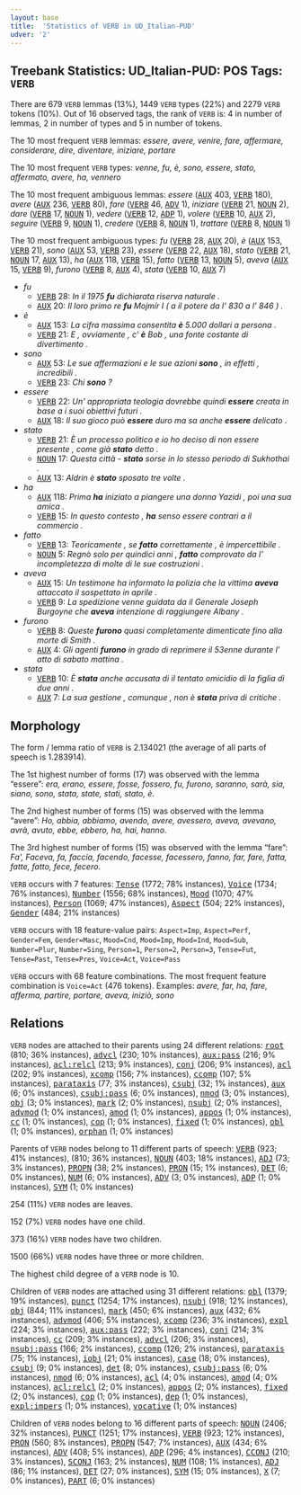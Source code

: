 ```yaml
---
layout: base
title:  'Statistics of VERB in UD_Italian-PUD'
udver: '2'
---
```


## Treebank Statistics: UD_Italian-PUD: POS Tags: `VERB`

There are 679 `VERB` lemmas (13%), 1449 `VERB` types (22%) and 2279 `VERB` tokens (10%).
Out of 16 observed tags, the rank of `VERB` is: 4 in number of lemmas, 2 in number of types and 5 in number of tokens.

The 10 most frequent `VERB` lemmas: <em>essere, avere, venire, fare, affermare, considerare, dire, diventare, iniziare, portare</em>

The 10 most frequent `VERB` types:  <em>venne, fu, è, sono, essere, stato, affermato, avere, ha, vennero</em>

The 10 most frequent ambiguous lemmas: <em>essere</em> (<tt><a href="it_pud-pos-AUX.html">AUX</a></tt> 403, <tt><a href="it_pud-pos-VERB.html">VERB</a></tt> 180), <em>avere</em> (<tt><a href="it_pud-pos-AUX.html">AUX</a></tt> 236, <tt><a href="it_pud-pos-VERB.html">VERB</a></tt> 80), <em>fare</em> (<tt><a href="it_pud-pos-VERB.html">VERB</a></tt> 46, <tt><a href="it_pud-pos-ADV.html">ADV</a></tt> 1), <em>iniziare</em> (<tt><a href="it_pud-pos-VERB.html">VERB</a></tt> 21, <tt><a href="it_pud-pos-NOUN.html">NOUN</a></tt> 2), <em>dare</em> (<tt><a href="it_pud-pos-VERB.html">VERB</a></tt> 17, <tt><a href="it_pud-pos-NOUN.html">NOUN</a></tt> 1), <em>vedere</em> (<tt><a href="it_pud-pos-VERB.html">VERB</a></tt> 12, <tt><a href="it_pud-pos-ADP.html">ADP</a></tt> 1), <em>volere</em> (<tt><a href="it_pud-pos-VERB.html">VERB</a></tt> 10, <tt><a href="it_pud-pos-AUX.html">AUX</a></tt> 2), <em>seguire</em> (<tt><a href="it_pud-pos-VERB.html">VERB</a></tt> 9, <tt><a href="it_pud-pos-NOUN.html">NOUN</a></tt> 1), <em>credere</em> (<tt><a href="it_pud-pos-VERB.html">VERB</a></tt> 8, <tt><a href="it_pud-pos-NOUN.html">NOUN</a></tt> 1), <em>trattare</em> (<tt><a href="it_pud-pos-VERB.html">VERB</a></tt> 8, <tt><a href="it_pud-pos-NOUN.html">NOUN</a></tt> 1)

The 10 most frequent ambiguous types:  <em>fu</em> (<tt><a href="it_pud-pos-VERB.html">VERB</a></tt> 28, <tt><a href="it_pud-pos-AUX.html">AUX</a></tt> 20), <em>è</em> (<tt><a href="it_pud-pos-AUX.html">AUX</a></tt> 153, <tt><a href="it_pud-pos-VERB.html">VERB</a></tt> 21), <em>sono</em> (<tt><a href="it_pud-pos-AUX.html">AUX</a></tt> 53, <tt><a href="it_pud-pos-VERB.html">VERB</a></tt> 23), <em>essere</em> (<tt><a href="it_pud-pos-VERB.html">VERB</a></tt> 22, <tt><a href="it_pud-pos-AUX.html">AUX</a></tt> 18), <em>stato</em> (<tt><a href="it_pud-pos-VERB.html">VERB</a></tt> 21, <tt><a href="it_pud-pos-NOUN.html">NOUN</a></tt> 17, <tt><a href="it_pud-pos-AUX.html">AUX</a></tt> 13), <em>ha</em> (<tt><a href="it_pud-pos-AUX.html">AUX</a></tt> 118, <tt><a href="it_pud-pos-VERB.html">VERB</a></tt> 15), <em>fatto</em> (<tt><a href="it_pud-pos-VERB.html">VERB</a></tt> 13, <tt><a href="it_pud-pos-NOUN.html">NOUN</a></tt> 5), <em>aveva</em> (<tt><a href="it_pud-pos-AUX.html">AUX</a></tt> 15, <tt><a href="it_pud-pos-VERB.html">VERB</a></tt> 9), <em>furono</em> (<tt><a href="it_pud-pos-VERB.html">VERB</a></tt> 8, <tt><a href="it_pud-pos-AUX.html">AUX</a></tt> 4), <em>stata</em> (<tt><a href="it_pud-pos-VERB.html">VERB</a></tt> 10, <tt><a href="it_pud-pos-AUX.html">AUX</a></tt> 7)


* <em>fu</em>
  * <tt><a href="it_pud-pos-VERB.html">VERB</a></tt> 28: <em>In il 1975 <b>fu</b> dichiarata riserva naturale .</em>
  * <tt><a href="it_pud-pos-AUX.html">AUX</a></tt> 20: <em>Il loro primo re <b>fu</b> Mojmír I ( a il potere da l' 830 a l' 846 ) .</em>
* <em>è</em>
  * <tt><a href="it_pud-pos-AUX.html">AUX</a></tt> 153: <em>La cifra massima consentita <b>è</b> 5.000 dollari a persona .</em>
  * <tt><a href="it_pud-pos-VERB.html">VERB</a></tt> 21: <em>E , ovviamente , c' <b>è</b> Bob , una fonte costante di divertimento .</em>
* <em>sono</em>
  * <tt><a href="it_pud-pos-AUX.html">AUX</a></tt> 53: <em>Le sue affermazioni e le sue azioni <b>sono</b> , in effetti , incredibili .</em>
  * <tt><a href="it_pud-pos-VERB.html">VERB</a></tt> 23: <em>Chi <b>sono</b> ?</em>
* <em>essere</em>
  * <tt><a href="it_pud-pos-VERB.html">VERB</a></tt> 22: <em>Un' appropriata teologia dovrebbe quindi <b>essere</b> creata in base a i suoi obiettivi futuri .</em>
  * <tt><a href="it_pud-pos-AUX.html">AUX</a></tt> 18: <em>Il suo gioco può <b>essere</b> duro ma sa anche <b>essere</b> delicato .</em>
* <em>stato</em>
  * <tt><a href="it_pud-pos-VERB.html">VERB</a></tt> 21: <em>È un processo politico e io ho deciso di non essere presente , come già <b>stato</b> detto .</em>
  * <tt><a href="it_pud-pos-NOUN.html">NOUN</a></tt> 17: <em>Questa città - <b>stato</b> sorse in lo stesso periodo di Sukhothai .</em>
  * <tt><a href="it_pud-pos-AUX.html">AUX</a></tt> 13: <em>Aldrin è <b>stato</b> sposato tre volte .</em>
* <em>ha</em>
  * <tt><a href="it_pud-pos-AUX.html">AUX</a></tt> 118: <em>Prima <b>ha</b> iniziato a piangere una donna Yazidi , poi una sua amica .</em>
  * <tt><a href="it_pud-pos-VERB.html">VERB</a></tt> 15: <em>In questo contesto , <b>ha</b> senso essere contrari a il commercio .</em>
* <em>fatto</em>
  * <tt><a href="it_pud-pos-VERB.html">VERB</a></tt> 13: <em>Teoricamente , se <b>fatto</b> correttamente , è impercettibile .</em>
  * <tt><a href="it_pud-pos-NOUN.html">NOUN</a></tt> 5: <em>Regnò solo per quindici anni , <b>fatto</b> comprovato da l' incompletezza di molte di le sue costruzioni .</em>
* <em>aveva</em>
  * <tt><a href="it_pud-pos-AUX.html">AUX</a></tt> 15: <em>Un testimone ha informato la polizia che la vittima <b>aveva</b> attaccato il sospettato in aprile .</em>
  * <tt><a href="it_pud-pos-VERB.html">VERB</a></tt> 9: <em>La spedizione venne guidata da il Generale Joseph Burgoyne che <b>aveva</b> intenzione di raggiungere Albany .</em>
* <em>furono</em>
  * <tt><a href="it_pud-pos-VERB.html">VERB</a></tt> 8: <em>Queste <b>furono</b> quasi completamente dimenticate fino alla morte di Smith .</em>
  * <tt><a href="it_pud-pos-AUX.html">AUX</a></tt> 4: <em>Gli agenti <b>furono</b> in grado di reprimere il 53enne durante l' atto di sabato mattina .</em>
* <em>stata</em>
  * <tt><a href="it_pud-pos-VERB.html">VERB</a></tt> 10: <em>È <b>stata</b> anche accusata di il tentato omicidio di la figlia di due anni .</em>
  * <tt><a href="it_pud-pos-AUX.html">AUX</a></tt> 7: <em>La sua gestione , comunque , non è <b>stata</b> priva di critiche .</em>

## Morphology

The form / lemma ratio of `VERB` is 2.134021 (the average of all parts of speech is 1.283914).

The 1st highest number of forms (17) was observed with the lemma “essere”: <em>era, erano, essere, fosse, fossero, fu, furono, saranno, sarà, sia, siano, sono, stata, state, stati, stato, è</em>.

The 2nd highest number of forms (15) was observed with the lemma “avere”: <em>Ho, abbia, abbiamo, avendo, avere, avessero, aveva, avevano, avrà, avuto, ebbe, ebbero, ha, hai, hanno</em>.

The 3rd highest number of forms (15) was observed with the lemma “fare”: <em>Fa', Faceva, fa, faccia, facendo, facesse, facessero, fanno, far, fare, fatta, fatte, fatto, fece, fecero</em>.

`VERB` occurs with 7 features: <tt><a href="it_pud-feat-Tense.html">Tense</a></tt> (1772; 78% instances), <tt><a href="it_pud-feat-Voice.html">Voice</a></tt> (1734; 76% instances), <tt><a href="it_pud-feat-Number.html">Number</a></tt> (1556; 68% instances), <tt><a href="it_pud-feat-Mood.html">Mood</a></tt> (1070; 47% instances), <tt><a href="it_pud-feat-Person.html">Person</a></tt> (1069; 47% instances), <tt><a href="it_pud-feat-Aspect.html">Aspect</a></tt> (504; 22% instances), <tt><a href="it_pud-feat-Gender.html">Gender</a></tt> (484; 21% instances)

`VERB` occurs with 18 feature-value pairs: `Aspect=Imp`, `Aspect=Perf`, `Gender=Fem`, `Gender=Masc`, `Mood=Cnd`, `Mood=Imp`, `Mood=Ind`, `Mood=Sub`, `Number=Plur`, `Number=Sing`, `Person=1`, `Person=2`, `Person=3`, `Tense=Fut`, `Tense=Past`, `Tense=Pres`, `Voice=Act`, `Voice=Pass`

`VERB` occurs with 68 feature combinations.
The most frequent feature combination is `Voice=Act` (476 tokens).
Examples: <em>avere, far, ha, fare, afferma, partire, portare, aveva, iniziò, sono</em>


## Relations

`VERB` nodes are attached to their parents using 24 different relations: <tt><a href="it_pud-dep-root.html">root</a></tt> (810; 36% instances), <tt><a href="it_pud-dep-advcl.html">advcl</a></tt> (230; 10% instances), <tt><a href="it_pud-dep-aux-pass.html">aux:pass</a></tt> (216; 9% instances), <tt><a href="it_pud-dep-acl-relcl.html">acl:relcl</a></tt> (213; 9% instances), <tt><a href="it_pud-dep-conj.html">conj</a></tt> (206; 9% instances), <tt><a href="it_pud-dep-acl.html">acl</a></tt> (202; 9% instances), <tt><a href="it_pud-dep-xcomp.html">xcomp</a></tt> (156; 7% instances), <tt><a href="it_pud-dep-ccomp.html">ccomp</a></tt> (107; 5% instances), <tt><a href="it_pud-dep-parataxis.html">parataxis</a></tt> (77; 3% instances), <tt><a href="it_pud-dep-csubj.html">csubj</a></tt> (32; 1% instances), <tt><a href="it_pud-dep-aux.html">aux</a></tt> (6; 0% instances), <tt><a href="it_pud-dep-csubj-pass.html">csubj:pass</a></tt> (6; 0% instances), <tt><a href="it_pud-dep-nmod.html">nmod</a></tt> (3; 0% instances), <tt><a href="it_pud-dep-obj.html">obj</a></tt> (3; 0% instances), <tt><a href="it_pud-dep-mark.html">mark</a></tt> (2; 0% instances), <tt><a href="it_pud-dep-nsubj.html">nsubj</a></tt> (2; 0% instances), <tt><a href="it_pud-dep-advmod.html">advmod</a></tt> (1; 0% instances), <tt><a href="it_pud-dep-amod.html">amod</a></tt> (1; 0% instances), <tt><a href="it_pud-dep-appos.html">appos</a></tt> (1; 0% instances), <tt><a href="it_pud-dep-cc.html">cc</a></tt> (1; 0% instances), <tt><a href="it_pud-dep-cop.html">cop</a></tt> (1; 0% instances), <tt><a href="it_pud-dep-fixed.html">fixed</a></tt> (1; 0% instances), <tt><a href="it_pud-dep-obl.html">obl</a></tt> (1; 0% instances), <tt><a href="it_pud-dep-orphan.html">orphan</a></tt> (1; 0% instances)

Parents of `VERB` nodes belong to 11 different parts of speech: <tt><a href="it_pud-pos-VERB.html">VERB</a></tt> (923; 41% instances),  (810; 36% instances), <tt><a href="it_pud-pos-NOUN.html">NOUN</a></tt> (403; 18% instances), <tt><a href="it_pud-pos-ADJ.html">ADJ</a></tt> (73; 3% instances), <tt><a href="it_pud-pos-PROPN.html">PROPN</a></tt> (38; 2% instances), <tt><a href="it_pud-pos-PRON.html">PRON</a></tt> (15; 1% instances), <tt><a href="it_pud-pos-DET.html">DET</a></tt> (6; 0% instances), <tt><a href="it_pud-pos-NUM.html">NUM</a></tt> (6; 0% instances), <tt><a href="it_pud-pos-ADV.html">ADV</a></tt> (3; 0% instances), <tt><a href="it_pud-pos-ADP.html">ADP</a></tt> (1; 0% instances), <tt><a href="it_pud-pos-SYM.html">SYM</a></tt> (1; 0% instances)

254 (11%) `VERB` nodes are leaves.

152 (7%) `VERB` nodes have one child.

373 (16%) `VERB` nodes have two children.

1500 (66%) `VERB` nodes have three or more children.

The highest child degree of a `VERB` node is 10.

Children of `VERB` nodes are attached using 31 different relations: <tt><a href="it_pud-dep-obl.html">obl</a></tt> (1379; 19% instances), <tt><a href="it_pud-dep-punct.html">punct</a></tt> (1254; 17% instances), <tt><a href="it_pud-dep-nsubj.html">nsubj</a></tt> (918; 12% instances), <tt><a href="it_pud-dep-obj.html">obj</a></tt> (844; 11% instances), <tt><a href="it_pud-dep-mark.html">mark</a></tt> (450; 6% instances), <tt><a href="it_pud-dep-aux.html">aux</a></tt> (432; 6% instances), <tt><a href="it_pud-dep-advmod.html">advmod</a></tt> (406; 5% instances), <tt><a href="it_pud-dep-xcomp.html">xcomp</a></tt> (236; 3% instances), <tt><a href="it_pud-dep-expl.html">expl</a></tt> (224; 3% instances), <tt><a href="it_pud-dep-aux-pass.html">aux:pass</a></tt> (222; 3% instances), <tt><a href="it_pud-dep-conj.html">conj</a></tt> (214; 3% instances), <tt><a href="it_pud-dep-cc.html">cc</a></tt> (209; 3% instances), <tt><a href="it_pud-dep-advcl.html">advcl</a></tt> (206; 3% instances), <tt><a href="it_pud-dep-nsubj-pass.html">nsubj:pass</a></tt> (166; 2% instances), <tt><a href="it_pud-dep-ccomp.html">ccomp</a></tt> (126; 2% instances), <tt><a href="it_pud-dep-parataxis.html">parataxis</a></tt> (75; 1% instances), <tt><a href="it_pud-dep-iobj.html">iobj</a></tt> (21; 0% instances), <tt><a href="it_pud-dep-case.html">case</a></tt> (18; 0% instances), <tt><a href="it_pud-dep-csubj.html">csubj</a></tt> (9; 0% instances), <tt><a href="it_pud-dep-det.html">det</a></tt> (8; 0% instances), <tt><a href="it_pud-dep-csubj-pass.html">csubj:pass</a></tt> (6; 0% instances), <tt><a href="it_pud-dep-nmod.html">nmod</a></tt> (6; 0% instances), <tt><a href="it_pud-dep-acl.html">acl</a></tt> (4; 0% instances), <tt><a href="it_pud-dep-amod.html">amod</a></tt> (4; 0% instances), <tt><a href="it_pud-dep-acl-relcl.html">acl:relcl</a></tt> (2; 0% instances), <tt><a href="it_pud-dep-appos.html">appos</a></tt> (2; 0% instances), <tt><a href="it_pud-dep-fixed.html">fixed</a></tt> (2; 0% instances), <tt><a href="it_pud-dep-cop.html">cop</a></tt> (1; 0% instances), <tt><a href="it_pud-dep-dep.html">dep</a></tt> (1; 0% instances), <tt><a href="it_pud-dep-expl-impers.html">expl:impers</a></tt> (1; 0% instances), <tt><a href="it_pud-dep-vocative.html">vocative</a></tt> (1; 0% instances)

Children of `VERB` nodes belong to 16 different parts of speech: <tt><a href="it_pud-pos-NOUN.html">NOUN</a></tt> (2406; 32% instances), <tt><a href="it_pud-pos-PUNCT.html">PUNCT</a></tt> (1251; 17% instances), <tt><a href="it_pud-pos-VERB.html">VERB</a></tt> (923; 12% instances), <tt><a href="it_pud-pos-PRON.html">PRON</a></tt> (560; 8% instances), <tt><a href="it_pud-pos-PROPN.html">PROPN</a></tt> (547; 7% instances), <tt><a href="it_pud-pos-AUX.html">AUX</a></tt> (434; 6% instances), <tt><a href="it_pud-pos-ADV.html">ADV</a></tt> (408; 5% instances), <tt><a href="it_pud-pos-ADP.html">ADP</a></tt> (296; 4% instances), <tt><a href="it_pud-pos-CCONJ.html">CCONJ</a></tt> (210; 3% instances), <tt><a href="it_pud-pos-SCONJ.html">SCONJ</a></tt> (163; 2% instances), <tt><a href="it_pud-pos-NUM.html">NUM</a></tt> (108; 1% instances), <tt><a href="it_pud-pos-ADJ.html">ADJ</a></tt> (86; 1% instances), <tt><a href="it_pud-pos-DET.html">DET</a></tt> (27; 0% instances), <tt><a href="it_pud-pos-SYM.html">SYM</a></tt> (15; 0% instances), <tt><a href="it_pud-pos-X.html">X</a></tt> (7; 0% instances), <tt><a href="it_pud-pos-PART.html">PART</a></tt> (6; 0% instances)

